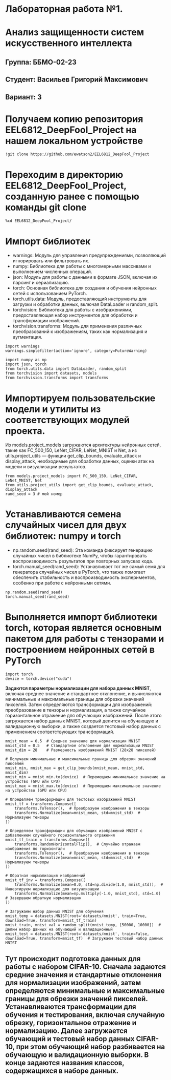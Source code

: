 # Лабораторная работа №1. 
# Анализ защищенности систем искусственного интеллекта
## Группа: ББМО-02-23
## Студент: Васильев Григорий Максимович
## Вариант: 3

# Получаем копию репозитория EEL6812_DeepFool_Project на нашем локальном устройстве

```
!git clone https://github.com/ewatson2/EEL6812_DeepFool_Project
```

# Переходим в директорию EEL6812_DeepFool_Project, созданную ранее с помощью команды git clone

```
%cd EEL6812_DeepFool_Project/
```

# Импорт библиотек

* warnings: Модуль для управления предупреждениями, позволяющий игнорировать или фильтровать их.
* numpy: Библиотека для работы с многомерными массивами и выполнением численных операций.
* json: Модуль для работы с данными в формате JSON, включая их парсинг и сериализацию.
* torch: Основная библиотека для создания и обучения нейронных сетей с использованием PyTorch.
* torch.utils.data: Модуль, предоставляющий инструменты для загрузки и обработки данных, включая DataLoader и random_split.
* torchvision: Библиотека для работы с изображениями, предоставляющая набор инструментов для обработки и трансформации изображений.
* torchvision.transforms: Модуль для применения различных преобразований к изображениям, таких как нормализация и аугментация.

```
import warnings
warnings.simplefilter(action='ignore', category=FutureWarning)

import numpy as np
import json, torch
from torch.utils.data import DataLoader, random_split
from torchvision import datasets, models
from torchvision.transforms import transforms
```

# Импортируем пользовательские модели и утилиты из соответствующих модулей проекта.

Из models.project_models загружаются архитектуры нейронных сетей, такие как FC_500_150, LeNet_CIFAR, LeNet_MNIST и Net, а из utils.project_utils — функции get_clip_bounds, evaluate_attack и display_attack, необходимые для обработки данных, оценки атак на модели и визуализации результатов.

```
from models.project_models import FC_500_150, LeNet_CIFAR, LeNet_MNIST, Net
from utils.project_utils import get_clip_bounds, evaluate_attack, display_attack
rand_seed = 3 # мой номер
```

# Устанавливаются семена случайных чисел для двух библиотек: numpy и torch

* np.random.seed(rand_seed): Эта команда фиксирует генерацию случайных чисел в библиотеке NumPy, чтобы гарантировать воспроизводимость результатов при повторных запусках кода.
* torch.manual_seed(rand_seed): Устанавливает тот же самый семя для генератора случайных чисел в PyTorch, что также помогает обеспечить стабильность и воспроизводимость экспериментов, особенно при работе с нейронными сетями.

```
np.random.seed(rand_seed)
torch.manual_seed(rand_seed)
```

# Выполняется импорт библиотеки torch, которая является основным пакетом для работы с тензорами и построением нейронных сетей в PyTorch

```
import torch
device = torch.device("cuda")
```

**Задаются параметры нормализации для набора данных MNIST**, включая среднее значение и стандартное отклонение, и вычисляются минимальные и максимальные границы для обрезки значений пикселей. Затем определяются трансформации для изображений: преобразование в тензоры и нормализация, а также случайное горизонтальное отражение для обучающих изображений. После этого загружается набор данных MNIST, который делится на обучающую и валидационную выборки, а также создается тестовый набор данных с применением соответствующих трансформаций.

```
mnist_mean = 0.5  # Среднее значение для нормализации MNIST
mnist_std = 0.5   # Стандартное отклонение для нормализации MNIST
mnist_dim = 28    # Размерность изображений MNIST (28x28 пикселей)

# Получаем минимальные и максимальные границы для обрезки значений пикселей
mnist_min, mnist_max = get_clip_bounds(mnist_mean, mnist_std, mnist_dim)
mnist_min = mnist_min.to(device)  # Перемещаем минимальное значение на устройство (GPU или CPU)
mnist_max = mnist_max.to(device)  # Перемещаем максимальное значение на устройство (GPU или CPU)

# Определяем трансформации для тестовых изображений MNIST
mnist_tf = transforms.Compose([
    transforms.ToTensor(),  # Преобразуем изображения в тензоры
    transforms.Normalize(mean=mnist_mean, std=mnist_std)  # Нормализуем тензоры
])

# Определяем трансформации для обучающих изображений MNIST с добавлением случайного горизонтального отражения
mnist_tf_train = transforms.Compose([
    transforms.RandomHorizontalFlip(),  # Случайно отражаем изображения по горизонтали
    transforms.ToTensor(),  # Преобразуем изображения в тензоры
    transforms.Normalize(mean=mnist_mean, std=mnist_std)  # Нормализуем тензоры
])

# Обратная нормализация изображений
mnist_tf_inv = transforms.Compose([
    transforms.Normalize(mean=0.0, std=np.divide(1.0, mnist_std)),  # Инвертируем нормализацию для визуализации
    transforms.Normalize(mean=np.multiply(-1.0, mnist_std), std=1.0)  # Завершаем обратную нормализацию
])

# Загружаем набор данных MNIST для обучения
mnist_temp = datasets.MNIST(root='datasets/mnist', train=True, download=True, transform=mnist_tf_train)
mnist_train, mnist_val = random_split(mnist_temp, [50000, 10000])  # Делим набор данных на обучающий и валидационный
mnist_test = datasets.MNIST(root='datasets/mnist', train=False, download=True, transform=mnist_tf)  # Загружаем тестовый набор данных MNIST
```

## Тут происходит подготовка данных для работы с набором CIFAR-10. Сначала задаются средние значения и стандартные отклонения для нормализации изображений, затем определяются минимальные и максимальные границы для обрезки значений пикселей. Устанавливаются трансформации для обучения и тестирования, включая случайную обрезку, горизонтальное отражение и нормализацию. Далее загружается обучающий и тестовый набор данных CIFAR-10, при этом обучающий набор разбивается на обучающую и валидационную выборки. В конце задаются названия классов, содержащихся в наборе данных.
